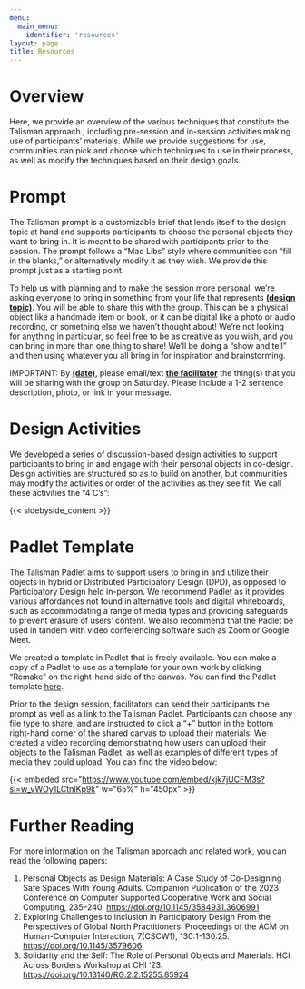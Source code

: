 ```yaml
---
menu:
  main_menu:
    identifier: 'resources'
layout: page
title: Resources
---
```


# Overview

Here, we provide an overview of the various techniques that constitute the Talisman approach., including pre-session and in-session activities making use of participants’ materials. While we provide suggestions for use, communities can pick and choose which techniques to use in their process, as well as modify the techniques based on their design goals.

# Prompt

The Talisman prompt is a customizable brief that lends itself to the design topic at hand and supports participants to choose the personal objects they want to bring in.  It is meant to be shared with participants prior to the session. The prompt follows a “Mad Libs” style where communities can “fill in the blanks,” or alternatively modify it as they wish. We provide this prompt just as a starting point.

To help us with planning and to make the session more personal, we’re asking everyone to bring in something from your life that represents **[(design topic)](#!)**. You will be able to share this with the group. This can be a physical object like a handmade item or book, or it can be digital like a photo or audio recording, or something else we haven’t thought about! We’re not looking for anything in particular, so feel free to be as creative as you wish, and you can bring in more than one thing to share! We’ll be doing a “show and tell” and then using whatever you all bring in for inspiration and brainstorming.   

IMPORTANT: By **[(date)](#!)**, please email/text **[the facilitator](#!)** the thing(s) that you will be sharing with the group on Saturday. Please include a 1-2 sentence description, photo, or link in your message.

# Design Activities

We developed a series of discussion-based design activities to support participants to bring in and engage with their personal objects in co-design. Design activities are structured so as to build on another, but communities may modify the activities or order of the activities as they see fit. We call these activities the “4 C’s”:

{{< sidebyside_content >}}

# Padlet Template

The Talisman Padlet aims to support users to bring in and utilize their objects in hybrid or Distributed Participatory Design (DPD), as opposed to Participatory Design held in-person. We recommend Padlet as it provides various affordances not found in alternative tools and digital whiteboards, such as accommodating a range of media types and providing safeguards to prevent erasure of users’ content. We also recommend that the Padlet be used in tandem with video conferencing software such as Zoom or Google Meet. 

We created a template in Padlet that is freely available. You can make a copy of a Padlet to use as a template for your own work by clicking “Remake” on the right-hand side of the canvas. You can find the Padlet template [here](https://padlet.com/talismantoolkit/TalismanPadlet).

Prior to the design session, facilitators can send their participants the prompt as well as a link to the Talisman Padlet. Participants can choose any file type to share, and are instructed to click a “+” button in the bottom right-hand corner of the shared canvas to upload their materials. We created a video recording demonstrating how users can upload their objects to the Talisman Padlet, as well as examples of different types of media they could upload. You can find the video below:

{{< embeded src="https://www.youtube.com/embed/kjk7jUCFM3s?si=w_vWOy1LCtnIKp9k" w="65%" h="450px" >}}

# Further Reading

For more information on the Talisman approach and related work, you can read the following papers:
1. Personal Objects as Design Materials: A Case Study of Co-Designing Safe Spaces With Young Adults. Companion Publication of the 2023 Conference on Computer Supported Cooperative Work and Social Computing, 235–240. https://doi.org/10.1145/3584931.3606991
2. Exploring Challenges to Inclusion in Participatory Design From the Perspectives of Global North Practitioners. Proceedings of the ACM on Human-Computer Interaction, 7(CSCW1), 130:1-130:25. https://doi.org/10.1145/3579606
3. Solidarity and the Self: The Role of Personal Objects and Materials. HCI Across Borders Workshop at CHI ‘23. https://doi.org/10.13140/RG.2.2.15255.85924
